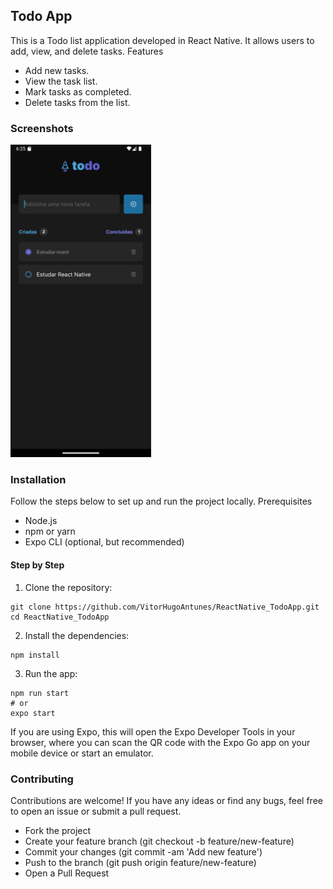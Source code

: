 ## Todo App

This is a Todo list application developed in React Native. It allows users to add, view, and delete tasks.
Features

- Add new tasks.
- View the task list.
- Mark tasks as completed.
- Delete tasks from the list.

### Screenshots

<img src="https://github.com/VitorHugoAntunes/ReactNative_TodoApp/blob/main/public/todo.png?raw=true" height="500" alt="ToDo App" />

### Installation

Follow the steps below to set up and run the project locally.
Prerequisites

- Node.js
- npm or yarn
- Expo CLI (optional, but recommended)

#### Step by Step

1. Clone the repository:

```
git clone https://github.com/VitorHugoAntunes/ReactNative_TodoApp.git
cd ReactNative_TodoApp
```

2. Install the dependencies:

```
npm install
```
3. Run the app:

```
npm run start
# or
expo start
```

If you are using Expo, this will open the Expo Developer Tools in your browser, where you can scan the QR code with the Expo Go app on your mobile device or start an emulator.

### Contributing

Contributions are welcome! If you have any ideas or find any bugs, feel free to open an issue or submit a pull request.

- Fork the project
- Create your feature branch (git checkout -b feature/new-feature)
- Commit your changes (git commit -am 'Add new feature')
- Push to the branch (git push origin feature/new-feature)
- Open a Pull Request
